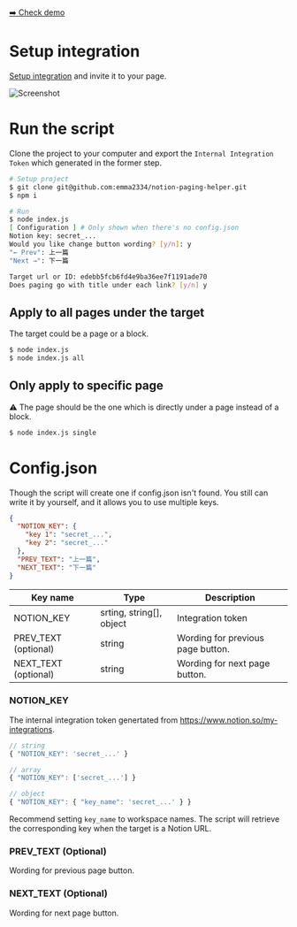 [➡️ Check demo](https://emma-chung.notion.site/Paging-demo-a9e27522eaf34b7f856c737ffea175b7)

# Setup integration

[Setup integration](https://www.notion.so/my-integrations) and invite it to your page.

![Screenshot](https://i.imgur.com/ZXwB6K6.png)

# Run the script

Clone the project to your computer and export the `Internal Integration Token` which generated in the former step.

```bash
# Setup project
$ git clone git@github.com:emma2334/notion-paging-helper.git
$ npm i

# Run
$ node index.js
[ Configuration ] # Only shown when there's no config.json
Notion key: secret_...
Would you like change button wording? [y/n]: y
"← Prev": 上一篇
"Next →": 下一篇

Target url or ID: edebb5fcb6fd4e9ba36ee7f1191ade70
Does paging go with title under each link? [y/n] y
```

## Apply to all pages under the target

The target could be a page or a block.

```bash
$ node index.js
$ node index.js all
```

## Only apply to specific page

⚠️ The page should be the one which is directly under a page instead of a block.

```bash
$ node index.js single
```

# Config.json

Though the script will create one if config.json isn't found. You still can write it by yourself, and it allows you to use multiple keys.

```json
{
  "NOTION_KEY": {
    "key 1": "secret_...",
    "key 2": "secret_..."
  },
  "PREV_TEXT": "上一篇",
  "NEXT_TEXT": "下一篇"
}
```

| Key name             | Type                     | Description                       |
| -------------------- | ------------------------ | --------------------------------- |
| NOTION_KEY           | srting, string[], object | Integration token                 |
| PREV_TEXT (optional) | string                   | Wording for previous page button. |
| NEXT_TEXT (optional) | string                   | Wording for next page button.     |

### NOTION_KEY

The internal integration token genertated from https://www.notion.so/my-integrations.

```js
// string
{ "NOTION_KEY": 'secret_...' }

// array
{ "NOTION_KEY": ['secret_...'] }

// object
{ "NOTION_KEY": { "key_name": 'secret_...' } }
```

Recommend setting `key_name` to workspace names. The script will retrieve the corresponding key when the target is a Notion URL.

### PREV_TEXT (Optional)

Wording for previous page button.

### NEXT_TEXT (Optional)

Wording for next page button.
